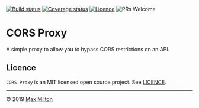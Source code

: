 [![Build status](https://img.shields.io/circleci/project/github/MaxMilton/cors-proxy.svg)](https://circleci.com/gh/MaxMilton/cors-proxy)
[![Coverage status](https://img.shields.io/codecov/c/github/MaxMilton/cors-proxy.svg)](https://codecov.io/gh/MaxMilton/cors-proxy)
[![Licence](https://img.shields.io/github/license/MaxMilton/cors-proxy.svg)](https://github.com/MaxMilton/cors-proxy/blob/master/LICENCE)
![PRs Welcome](https://img.shields.io/badge/PRs-welcome-brightgreen.svg)

# CORS Proxy

A simple proxy to allow you to bypass CORS restrictions on an API.

## Licence

`CORS Proxy` is an MIT licensed open source project. See [LICENCE](./LICENCE).

---

© 2019 [Max Milton](https://maxmilton.com)
